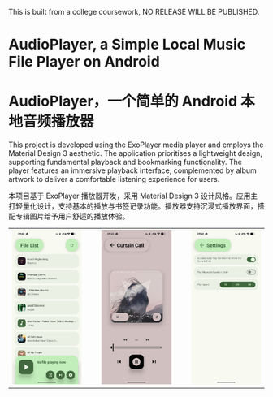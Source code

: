 This is built from a college coursework, NO RELEASE WILL BE PUBLISHED.
# AudioPlayer, a Simple Local Music File Player on Android
# AudioPlayer，一个简单的 Android 本地音频播放器
This project is developed using the ExoPlayer media player and employs the Material Design 3 aesthetic. The application prioritises a lightweight design, supporting fundamental playback and bookmarking functionality. The player features an immersive playback interface, complemented by album artwork to deliver a comfortable listening experience for users.

本项目基于 ExoPlayer 播放器开发，采用 Material Design 3 设计风格。应用主打轻量化设计，支持基本的播放与书签记录功能。播放器支持沉浸式播放界面，搭配专辑图片给予用户舒适的播放体验。

<table>
  <tr>
    <td width="30%"><img src="README/MainActivity.png" width="100%"></td>
    <td width="5%"></td>
    <td width="30%"><img src="README/PlayerActivity.png" width="100%"></td>
    <td width="5%"></td>
    <td width="30%"><img src="README/SettingsActivity.png" width="100%"></td>
  </tr>
</table>
